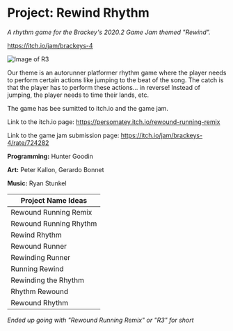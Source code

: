# Project: Rewind Rhythm 
<i> A rhythm game for the Brackey's 2020.2 Game Jam themed "Rewind". </i>

https://itch.io/jam/brackeys-4

![Image of R3](https://img.itch.zone/aW1nLzQwMTY5OTgucG5n/315x250%23c/77oO7X.png)

Our theme is an autorunner platformer rhythm game where the player needs to perform certain actions like jumping to the beat of the song. The catch is that the player has to perform these actions... in reverse! Instead of jumping, the player needs to time their lands, etc. </i> 

The game has bee sumitted to itch.io and the game jam. 

Link to the itch.io page: https://persomatey.itch.io/rewound-running-remix

Link to the game jam submission page: https://itch.io/jam/brackeys-4/rate/724282

<b>Programming:</b> Hunter Goodin 

<b>Art:</b> Peter Kallon, Gerardo Bonnet 

<b>Music:</b> Ryan Stunkel 

Project Name Ideas |
------------------ |
Rewound Running Remix | 
Rewound Running Rhythm | 
Rewind Rhythm | 
Rewound Runner | 
Rewinding Runner | 
Running Rewind | 
Rewinding the Rhythm | 
Rhythm Rewound | 
Rewound Rhythm |

<i> Ended up going with "Rewound Running Remix" or "R3" for short </i> 
